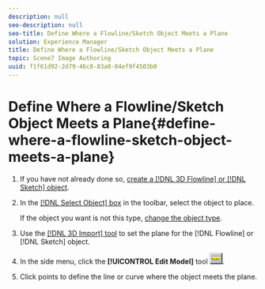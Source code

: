 ```yaml
---
description: null
seo-description: null
seo-title: Define Where a Flowline/Sketch Object Meets a Plane
solution: Experience Manager
title: Define Where a Flowline/Sketch Object Meets a Plane
topic: Scene7 Image Authoring
uuid: f1f61d92-2d79-46c8-83a0-04ef9f4503b0
---
```


# Define Where a Flowline/Sketch Object Meets a Plane{#define-where-a-flowline-sketch-object-meets-a-plane}

1. If you have not already done so, [create a [!DNL 3D Flowline] or [!DNL Sketch] object](../../../c-vat-obj-pg/c-vat-create-grps-obj/t-vat-create-3d-obj.md#task-adac1e1e26024993aa97ed6c7e87c084).
1. In the [ [!DNL Select Object] box](../../../c-vat-gs/c-vat-sel-obj/c-vat-sel-object-box.md#concept-d127c6efaabd436a96c02f36a7bce6ac) in the toolbar, select the object to place.

   If the object you want is not this type, [change the object type](../../../c-vat-obj-pg/c-vat-work-obj/t-vat-chg-obj-type.md#task-ce743f3c8ab74682abd1841e340a9e66). 

1. Use the [ [!DNL 3D Import] tool](../../../c-vat-obj-pg/c-vat-obj-pg-tools/c-vat-3d-imp-tool.md#concept-a1c45f9e38724e01b116ec3581dc4d97) to set the plane for the [!DNL Flowline] or [!DNL Sketch] object.
1. In the side menu, click the **[!UICONTROL Edit Model]** tool ![](assets/import_model.png).
1. Click points to define the line or curve where the object meets the plane.
